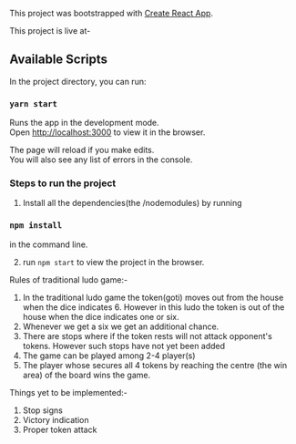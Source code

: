 This project was bootstrapped with [Create React App](https://github.com/facebook/create-react-app).

This project is live at-

## Available Scripts

In the project directory, you can run:

### `yarn start`

Runs the app in the development mode.<br />
Open [http://localhost:3000](http://localhost:3000) to view it in the browser.

The page will reload if you make edits.<br />
You will also see any list of errors in the console.

### Steps to run the project

1. Install all the dependencies(the /nodemodules) by running<br />

### `npm install`

in the command line.

2. run `npm start` to view the project in the browser.

Rules of traditional ludo game:-
1. In the traditional ludo game the token(goti) moves out from the house when the dice indicates 6. However in this ludo the token is out of the house when the dice indicates one or six.
2. Whenever we get a six we get an additional chance.
3. There are stops where if the token rests will not attack opponent's tokens. However such stops have not yet been added
4. The game can be played among 2-4 player(s) <inclusive>
5. The player whose secures all 4 tokens by reaching the centre (the win area) of the board wins the game.
  
Things yet to be implemented:-
1. Stop signs
2. Victory indication
3. Proper token attack

